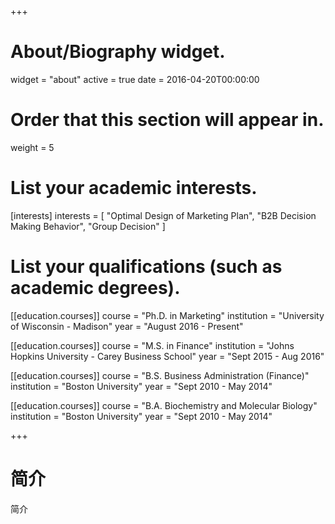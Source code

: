 +++
# About/Biography widget.
widget = "about"
active = true
date = 2016-04-20T00:00:00

# Order that this section will appear in.
weight = 5

# List your academic interests.
[interests]
  interests = [
    "Optimal Design of Marketing Plan",
    "B2B Decision Making Behavior",
    "Group Decision"
  ]

# List your qualifications (such as academic degrees).
[[education.courses]]
  course = "Ph.D. in Marketing"
  institution = "University of Wisconsin - Madison"
  year = "August 2016 - Present"

[[education.courses]]
  course = "M.S. in Finance"
  institution = "Johns Hopkins University - Carey Business School"
  year = "Sept 2015 - Aug 2016"

[[education.courses]]
  course = "B.S. Business Administration (Finance)"
  institution = "Boston University"
  year = "Sept 2010 - May 2014"
 
 [[education.courses]]
  course = "B.A. Biochemistry and Molecular Biology"
  institution = "Boston University"
  year = "Sept 2010 - May 2014"

+++

# 简介

简介
